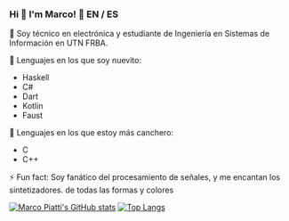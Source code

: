 ### Hi 👋 I'm Marco! 💬 EN / ES

📖 Soy técnico en electrónica y estudiante de Ingeniería en Sistemas de Información en UTN FRBA.

🔰 Lenguajes en los que soy nuevito:
* Haskell
* C#
* Dart
* Kotlin
* Faust

🧰 Lenguajes en los que estoy más canchero:
* C
* C++

⚡ Fun fact: Soy fanático del procesamiento de señales, y me encantan los sintetizadores. de todas las formas y colores

[![Marco Piatti's GitHub stats](https://github-readme-stats.vercel.app/api?username=MarcoPiatti&count_private=true&show_icons=true&theme=swift)](https://github.com/anuraghazra/github-readme-stats)
[![Top Langs](https://github-readme-stats.vercel.app/api/top-langs/?username=MarcoPiatti&layout=compact&theme=swift)](https://github.com/anuraghazra/github-readme-stats)
